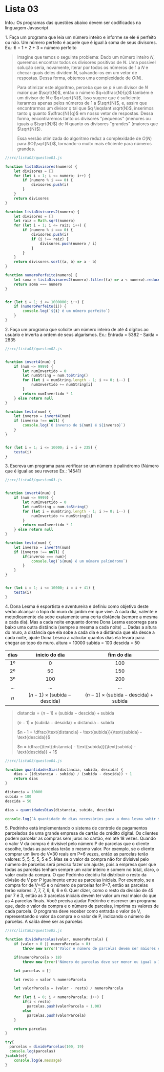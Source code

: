 # Lista 03

Info.: Os programas das questões abaixo devem ser codificados na linguagem Javascript

1\. Faça um programa que leia um número inteiro e informe se ele é perfeito ou não. Um número perfeito é aquele que é igual à soma de seus divisores. Ex.: 6 = 1 + 2 + 3 = número perfeito

> Imagine que temos o seguinte problema: Dado um número inteiro $N$, queremos encontrar todos os divisores positivos de $N$. Uma possível solução seria, novamente, iterar por todos os números de $1$ a $N$ e checar quais deles dividem N, salvando-os em um vetor de respostas. Dessa forma, obtemos uma complexidade de $O(N)$.
>
> Para otimizar este algoritmo, perceba que se $p$ é um divisor de $N$ maior que $\sqrt{N}$, então o número $q=\dfrac{N}{p}$ também é um divisor de $N$ e $q<\sqrt{N}$, Isso sugere que é suficiente iterarmos apenas pelos números de 1 a $\sqrt{N}$, e, assim que encontrarmos um divisor q tal que $q \leqslant \sqrt{N}$, inserimos tanto $q$ quanto $\dfrac{N}{q}$ em nosso vetor de respostas. Dessa forma, encontraremos tanto os divisores "pequenos" (menores ou iguais a $\sqrt{N}$) de $N$ quanto os divisores "grandes" (maiores que $\sqrt{N}$).
>
> Essa versão otimizada do algoritmo reduz a complexidade de $O(N)$ para $O(\sqrt{N})$, tornando-o muito mais eficiente para números grandes.

```jsx
//src/lista03/questao01.js

function listaDivisores(numero) {
    let divisores = []
    for (let i = 1; i <= numero; i++) {
        if (numero % i === 0) {
            divisores.push(i)
        }
    }
    return divisores
}

function listaDivisores2(numero) {
    let divisores = []
    let raiz = Math.sqrt(numero)
    for (let i = 1; i <= raiz; i++) {
        if (numero % i === 0) {
            divisores.push(i)
            if (i !== raiz) {
                divisores.push(numero / i)
            }
        }
    }
    return divisores.sort((a, b) => a - b)
}

function numeroPerfeito(numero) {
    let soma = listaDivisores2(numero).filter((a) => a < numero).reduce((a, b) => a + b, 0)
    return soma === numero
}


for (let i = 1; i <= 1000000; i++) {
    if (numeroPerfeito(i)) {
        console.log(`${i} é um número perfeito`)
    }
}

```

2\. Faça um programa que solicite um número inteiro de até 4 dígitos ao usuário e inverta a ordem de seus algarismos. Ex.: Entrada = 5382 - Saída = 2835

```jsx
//src/lista03/questao02.js


function invert4(num) {
    if (num <= 9999) {
        let numInvertido = 0
        let numString = num.toString()
        for (let i = numString.length - 1; i >= 0; i--) {
            numInvertido += numString[i]
        }
        return numInvertido * 1
    } else return null
}

function testa(num) {
    let inverso = invert4(num)
    if (inverso !== null) {
        console.log(`O inverso de ${num} é ${inverso}`)
    }
}


for (let i = 1; i <= 10000; i = i + 235) {
    testa(i)
}
```

3\. Escreva um programa para verificar se um número é palíndromo (Número que é igual ao seu reverso Ex.: 14541)

```jsx
//src/lista03/questao03.js


function invert4(num) {
    if (num <= 9999) {
        let numInvertido = 0
        let numString = num.toString()
        for (let i = numString.length - 1; i >= 0; i--) {
            numInvertido += numString[i]
        }
        return numInvertido * 1
    } else return null
}

function testa(num) {
    let inverso = invert4(num)
    if (inverso !== null) {
        if(inverso === num){
            console.log(`${num} é um número palíndromo`)
        }
    }
}


for (let i = 1; i <= 10000; i = i + 41) {
    testa(i)
}
```

4\. Dona Lesma é esportista e aventureira e definiu como objetivo deste verão alcançar o topo do muro do jardim em que vive. A cada dia, valente e metodicamente ela sobe exatamente uma certa distância (sempre a mesma a cada dia). Mas a cada noite enquanto dorme Dona Lesma escorrega para baixo uma outra distância (sempre a mesma a cada noite) ... Dadas a altura do muro, a distância que ela sobe a cada dia e a distância que ela desce a cada noite, ajude Dona Lesma a calcular quantos dias ela levará para chegar ao topo do muro. altura = 10000 subida = 100 descida = 50

| dias  |       inicio do dia |        fim do dia         |
| :---: | :-----------------: | :-----------------------: |
|   1º  |          0          |            100            |
|   2º  |         50          |            150            |
|   3º  |         100         |            200            |
|  ...  |         ...         |            ...            |
|   $n$   | $(n - 1) \times (\text{subida} - \text{descida})$ | $(n - 1) \times (\text{subida} - \text{descida}) + \text{subida}$ |

> $\text{distancia} = (n - 1) \times (\text{subida} - \text{descida}) + \text{subida}$
>
> $(n - 1) \times (\text{subida} - \text{descida}) = \text{distancia} - \text{subida}$
>
> $n - 1 = \dfrac{\text{distancia} - \text{subida}}{\text{subida} - \text{descida}}$
>
> $n = \dfrac{\text{distancia} - \text{subida}}{\text{subida} - \text{descida}} + 1$

```jsx
//src/lista03/questao04.js

function quantidadesDias(distancia, subida, descida) {
    dias = ((distancia - subida) / (subida - descida)) + 1
    return dias
}

distancia = 10000
subida = 100
descida = 50

dias = quantidadesDias(distancia, subida, descida)

console.log(`A quantidade de dias necessários para a dona lesma subir ${distancia} metros é ${dias}`)
```

5\. Pedrinho está implementando o sistema de controle de pagamentos parcelados de uma grande empresa de cartão de crédito digital. Os clientes podem parcelar as compras sem juros no cartão, em até 18 vezes. Quando o valor V da compra é divisível pelo número P de parcelas que o cliente escolhe, todas as parcelas terão o mesmo valor. Por exemplo, se o cliente comprar um livro de V=30 reais em P=6 vezes, então as parcelas terão valores: 5, 5, 5, 5, 5 e 5. Mas se o valor da compra não for divisível pelo número de parcelas será preciso fazer um ajuste, pois a empresa quer que todas as parcelas tenham sempre um valor inteiro e somem no total, claro, o valor exato da compra. O que Pedrinho decidiu foi distribuir o resto da divisão de V por P igualmente entre as parcelas iniciais. Por exemplo, se a compra for de V=45 e o número de parcelas for P=7, então as parcelas terão valores: 7, 7, 7, 6, 6, 6 e 6. Quer dizer, como o resto da divisão de 45 por 7 é 3, então as 3 parcelas iniciais devem ter valor um real maior do que as 4 parcelas finais. Você precisa ajudar Pedrinho e escrever um programa que, dado o valor da compra e o número de parcelas, imprima os valores de cada parcela. O programa deve receber como entrada o valor de V, representando o valor da compra e o valor de P, indicando o número de parcelas. A saída deve ser as parcelas

```jsx
//src/lista03/questao05.js

function divideParcelas(valor, numeroParcela) {
    if (valor < 0 || numeroParcela < 0)
        throw new Error('Valor e número de parcelas devem ser maiores que zero')

    if(numeroParcela > 18)
        throw new Error('Número de parcelas deve ser menor ou igual a 18')

    let parcelas = []

    let resto = valor % numeroParcela

    let valorParcela = (valor - resto) / numeroParcela

    for (let i = 0; i < numeroParcela; i++) {
        if(i < resto)
          parcelas.push(valorParcela + 1.00)
        else
          parcelas.push(valorParcela)
    }

    return parcelas
}

try{
  parcelas = divideParcelas(100, 19)
  console.log(parcelas)
}catch(e){
    console.log(e.message)
}


```

